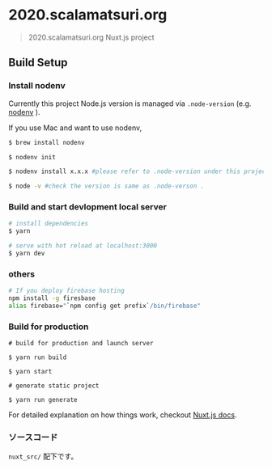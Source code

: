 # 2020.scalamatsuri.org

> 2020.scalamatsuri.org Nuxt.js project

## Build Setup

### Install nodenv

Currently this project Node.js version is managed via `.node-version` (e.g. [nodenv](https://github.com/nodenv/nodenv) ).

If you use Mac and want to use nodenv,

```bash
$ brew install nodenv

$ nodenv init

$ nodenv install x.x.x #please refer to .node-version under this project

$ node -v #check the version is same as .node-verson .
```

### Build and start devlopment local server 

``` bash
# install dependencies
$ yarn

# serve with hot reload at localhost:3000
$ yarn dev
```

### others

```bash
# If you deploy firebase hosting
npm install -g firesbase
alias firebase="`npm config get prefix`/bin/firebase"
```

### Build for production

```
# build for production and launch server

$ yarn run build

$ yarn start

# generate static project

$ yarn run generate
```

For detailed explanation on how things work, checkout [Nuxt.js docs](https://nuxtjs.org).

### ソースコード

`nuxt_src/` 配下です。

